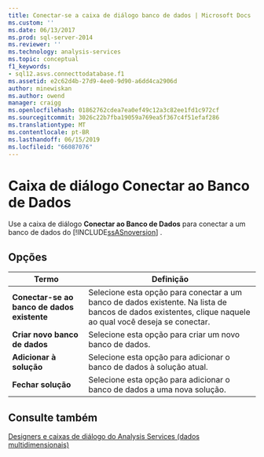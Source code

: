 ```yaml
---
title: Conectar-se a caixa de diálogo banco de dados | Microsoft Docs
ms.custom: ''
ms.date: 06/13/2017
ms.prod: sql-server-2014
ms.reviewer: ''
ms.technology: analysis-services
ms.topic: conceptual
f1_keywords:
- sql12.asvs.connecttodatabase.f1
ms.assetid: e2c62d4b-27d9-4ee0-9d90-a6dd4ca2906d
author: minewiskan
ms.author: owend
manager: craigg
ms.openlocfilehash: 01862762cdea7ea0ef49c12a3c82ee1fd1c972cf
ms.sourcegitcommit: 3026c22b7fba19059a769ea5f367c4f51efaf286
ms.translationtype: MT
ms.contentlocale: pt-BR
ms.lasthandoff: 06/15/2019
ms.locfileid: "66087076"
---
```

# <a name="connect-to-database-dialog-box"></a>Caixa de diálogo Conectar ao Banco de Dados
  Use a caixa de diálogo **Conectar ao Banco de Dados** para conectar a um banco de dados do [!INCLUDE[ssASnoversion](../includes/ssasnoversion-md.md)] .  
  
## <a name="options"></a>Opções  
  
|Termo|Definição|  
|----------|----------------|  
|**Conectar-se ao banco de dados existente**|Selecione esta opção para conectar a um banco de dados existente. Na lista de bancos de dados existentes, clique naquele ao qual você deseja se conectar.|  
|**Criar novo banco de dados**|Selecione esta opção para criar um novo banco de dados.|  
|**Adicionar à solução**|Selecione esta opção para adicionar o banco de dados à solução atual.|  
|**Fechar solução**|Selecione esta opção para adicionar o banco de dados a uma nova solução.|  
  
## <a name="see-also"></a>Consulte também  
 [Designers e caixas de diálogo do Analysis Services &#40;dados multidimensionais&#41;](analysis-services-designers-and-dialog-boxes-multidimensional-data.md)  
  
  
